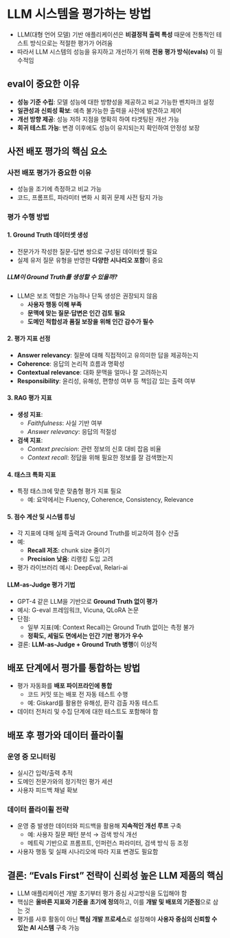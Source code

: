 # LLM 시스템을 평가하는 방법


* LLM(대형 언어 모델) 기반 애플리케이션은 **비결정적 출력 특성** 때문에 전통적인 테스트 방식으로는 적절한 평가가 어려움
* 따라서 LLM 시스템의 성능을 유지하고 개선하기 위해 **전용 평가 방식(evals)** 이 필수적임

eval이 중요한 이유
------------

* **성능 기준 수립**: 모델 성능에 대한 방향성을 제공하고 비교 가능한 벤치마크 설정
* **일관성과 신뢰성 확보**: 예측 불가능한 출력을 사전에 발견하고 제어
* **개선 방향 제공**: 성능 저하 지점을 명확히 하여 타겟팅된 개선 가능
* **회귀 테스트 가능**: 변경 이후에도 성능이 유지되는지 확인하여 안정성 보장

사전 배포 평가의 핵심 요소
---------------

### 사전 배포 평가가 중요한 이유

* 성능을 조기에 측정하고 비교 가능
* 코드, 프롬프트, 파라미터 변화 시 회귀 문제 사전 탐지 가능

### 평가 수행 방법

#### **1. Ground Truth 데이터셋 생성**

* 전문가가 작성한 질문-답변 쌍으로 구성된 데이터셋 필요
* 실제 유저 질문 유형을 반영한 **다양한 시나리오 포함**이 중요

##### LLM이 Ground Truth를 생성할 수 있을까?

* LLM은 보조 역할은 가능하나 단독 생성은 권장되지 않음
  + **사용자 행동 이해 부족**
  + **문맥에 맞는 질문·답변은 인간 검토 필요**
  + **도메인 적합성과 품질 보장을 위해 인간 감수가 필수**

#### **2. 평가 지표 선정**

* **Answer relevancy**: 질문에 대해 직접적이고 유의미한 답을 제공하는지
* **Coherence**: 응답의 논리적 흐름과 명확성
* **Contextual relevance**: 대화 문맥을 얼마나 잘 고려하는지
* **Responsibility**: 윤리성, 유해성, 편향성 여부 등 책임감 있는 출력 여부

#### **3. RAG 평가 지표**

* **생성 지표**:
  + *Faithfulness*: 사실 기반 여부
  + *Answer relevancy*: 응답의 적절성
* **검색 지표**:
  + *Context precision*: 관련 정보의 신호 대비 잡음 비율
  + *Context recall*: 정답을 위해 필요한 정보를 잘 검색했는지

#### **4. 태스크 특화 지표**

* 특정 태스크에 맞춘 맞춤형 평가 지표 필요
  + 예: 요약에서는 Fluency, Coherence, Consistency, Relevance

#### **5. 점수 계산 및 시스템 튜닝**

* 각 지표에 대해 실제 출력과 Ground Truth를 비교하여 점수 산출
* 예:
  + **Recall 저조**: chunk size 줄이기
  + **Precision 낮음**: 리랭킹 도입 고려
* 평가 라이브러리 예시: DeepEval, Relari-ai

#### **LLM-as-Judge 평가 기법**

* GPT-4 같은 LLM을 기반으로 **Ground Truth 없이 평가**
* 예시: G-eval 프레임워크, Vicuna, QLoRA 논문
* 단점:
  + 일부 지표(예: Context Recall)는 Ground Truth 없이는 측정 불가
  + **정확도, 세밀도 면에서는 인간 기반 평가가 우수**
* 결론: **LLM-as-Judge + Ground Truth 병행**이 이상적

배포 단계에서 평가를 통합하는 방법
-------------------

* 평가 자동화를 **배포 파이프라인에 통합**
  + 코드 커밋 또는 배포 전 자동 테스트 수행
  + 예: Giskard를 활용한 유해성, 환각 검출 자동 테스트
* 데이터 전처리 및 수집 단계에 대한 테스트도 포함해야 함

배포 후 평가와 데이터 플라이휠
-----------------

### 운영 중 모니터링

* 실시간 입력/출력 추적
* 도메인 전문가와의 정기적인 평가 세션
* 사용자 피드백 채널 확보

### 데이터 플라이휠 전략

* 운영 중 발생한 데이터와 피드백을 활용해 **지속적인 개선 루프** 구축
  + 예: 사용자 질문 패턴 분석 → 검색 방식 개선
  + 메트릭 기반으로 프롬프트, 인퍼런스 파라미터, 검색 방식 등 조정
* 사용자 행동 및 실패 시나리오에 따라 지표 변경도 필요함

결론: “Evals First” 전략이 신뢰성 높은 LLM 제품의 핵심
---------------------------------------

* LLM 애플리케이션 개발 초기부터 평가 중심 사고방식을 도입해야 함
* 핵심은 **올바른 지표와 기준을 초기에 정의**하고, 이를 **개발 및 배포의 기준점**으로 삼는 것
* 평가를 사후 활동이 아닌 **핵심 개발 프로세스**로 설정해야 **사용자 중심의 신뢰할 수 있는 AI 시스템** 구축 가능
